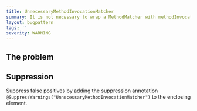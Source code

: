 ```yaml
---
title: UnnecessaryMethodInvocationMatcher
summary: It is not necessary to wrap a MethodMatcher with methodInvocation().
layout: bugpattern
tags: ''
severity: WARNING
---
```


<!--
*** AUTO-GENERATED, DO NOT MODIFY ***
To make changes, edit the @BugPattern annotation or the explanation in docs/bugpattern.
-->


## The problem


## Suppression
Suppress false positives by adding the suppression annotation `@SuppressWarnings("UnnecessaryMethodInvocationMatcher")` to the enclosing element.

